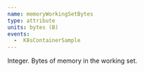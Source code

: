```yaml
---
name: memoryWorkingSetBytes
type: attribute
units: bytes (B)
events:
  -  K8sContainerSample
---
```


Integer. Bytes of memory in the working set.